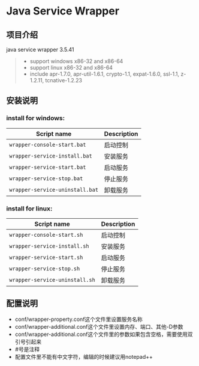 # Java Service Wrapper

## 项目介绍

java service wrapper 3.5.41
   >  - support windows x86-32 and x86-64
   >  - support linux x86-32 and x86-64
   >  - include apr-1.7.0, apr-util-1.6.1, crypto-1.1, expat-1.6.0, ssl-1.1, z-1.2.11, tcnative-1.2.23

## 安装说明

### install for windows:

   | Script name                      | Description                    |
   | -------------------------------- | ------------------------------ |
   | `wrapper-console-start.bat`      | 启动控制     |
   | `wrapper-service-install.bat`    | 安装服务     |
   | `wrapper-service-start.bat`      | 启动服务     |
   | `wrapper-service-stop.bat`       | 停止服务     |
   | `wrapper-service-uninstall.bat`  | 卸载服务     |

### install for linux:

   | Script name                      | Description                    |
   | -------------------------------- | ------------------------------ |
   | `wrapper-console-start.sh`       | 启动控制     |
   | `wrapper-service-install.sh`     | 安装服务     |
   | `wrapper-service-start.sh`       | 启动服务     |
   | `wrapper-service-stop.sh`        | 停止服务     |
   | `wrapper-service-uninstall.sh`   | 卸载服务     |

## 配置说明

   - conf/wrapper-property.conf这个文件里设置服务名称
   - conf/wrapper-additional.conf这个文件里设置内存、端口、其他-D参数
   - conf/wrapper-additional.conf这个文件里的参数如果包含空格，需要使用双引号引起来
   - \#号是注释
   - 配置文件里不能有中文字符，编辑的时候建议用notepad++
